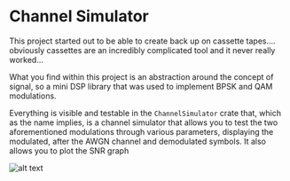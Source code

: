 # Channel Simulator

This project started out to be able to create back up on cassette tapes.... obviously cassettes are an incredibly complicated tool and it never really worked...

What you find within this project is an abstraction around the concept of signal, so a mini DSP library that was used to implement BPSK and QAM modulations.

Everything is visible and testable in the `ChannelSimulator` crate that, which as the name implies, is a channel simulator that allows you to test the two aforementioned modulations through various parameters, displaying the modulated, after the AWGN channel and demodulated symbols. 
It also allows you to plot the SNR graph

 ![alt text](https://github.com/gabriele-0201/cassetti/tree/main/test_and_notes/sreen_channel_simulator.png?raw=true)

